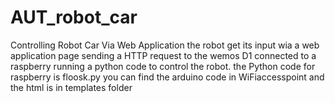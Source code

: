 # AUT_robot_car
 Controlling Robot Car Via Web Application the robot get its input wia a web application page sending a HTTP request to the wemos D1 connected to a raspberry running a python code to control the robot.
the Python code for raspberry is floosk.py
you can find the arduino code in WiFiaccesspoint
and the html is in templates folder
